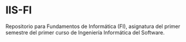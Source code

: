 # IIS-FI
Repositorio para Fundamentos de Informática (FI), asignatura del primer semestre del primer curso de Ingeniería Informática del Software. 
